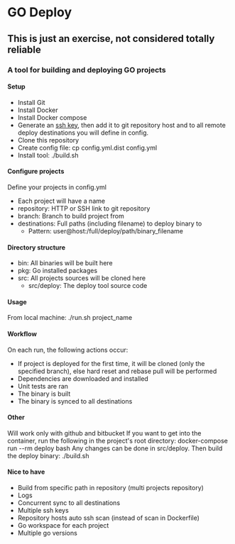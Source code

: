 # GO Deploy

## This is just an exercise, not considered totally reliable

### A tool for building and deploying GO projects ###

#### Setup

* Install Git
* Install Docker
* Install Docker compose
* Generate an [ssh key](https://help.github.com/articles/generating-an-ssh-key/), then add it to git repository host and to all remote deploy destinations you will define in config.
* Clone this repository
* Create config file: cp config.yml.dist config.yml
* Install tool: ./build.sh

#### Configure projects

Define your projects in config.yml

* Each project will have a name
* repository: HTTP or SSH link to git repository
* branch: Branch to build project from
* destinations: Full paths (including filename) to deploy binary to
    * Pattern: user@host:/full/deploy/path/binary_filename

#### Directory structure

* bin: All binaries will be built here
* pkg: Go installed packages
* src: All projects sources will be cloned here
    * src/deploy: The deploy tool source code

#### Usage

From local machine: ./run.sh project_name

#### Workflow

On each run, the following actions occur:
* If project is deployed for the first time, it will be cloned (only the specified branch), else hard reset and rebase pull will be performed
* Dependencies are downloaded and installed
* Unit tests are ran
* The binary is built
* The binary is synced to all destinations

#### Other

Will work only with github and bitbucket
If you want to get into the container, run the following in the project's root directory: docker-compose run --rm deploy bash
Any changes can be done in src/deploy. Then build the deploy binary: ./build.sh

#### Nice to have

* Build from specific path in repository (multi projects repository)
* Logs
* Concurrent sync to all destinations
* Multiple ssh keys
* Repository hosts auto ssh scan (instead of scan in Dockerfile)
* Go workspace for each project
* Multiple go versions
